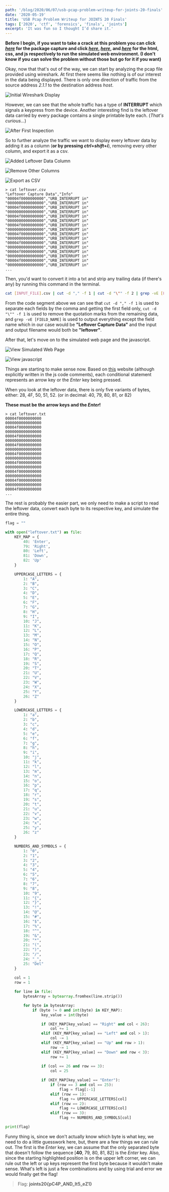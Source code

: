 ```yaml
---
path: '/blog/2020/06/07/usb-pcap-problem-writeup-for-joints-20-finals'
date: '2020-05-19'
title: 'USB Pcap Problem Writeup for JOINTS 20 Finals'
tags: ['2020', 'ctf', 'forensics', 'finals', 'joints']
excerpt: 'It was fun so I thought I’d share it.'
---
```


**Before I begin, if you want to take a crack at this problem you can click *[here](./usb.pcapng)* for the package capture and click *[here](./index.html)*, *[here](./index.css)*, and *[here](./index.js)* for the html, css, and js respectively to run the simulated web environment. (I don't know if you can solve the problem without those but go for it if you want)**

Okay, now that that's out of the way, we can start by analyzing the pcap file provided using wireshark. At first there seems like nothing is of our interest in the data being displayed. There is only one direction of traffic from the source address *2.1.1* to the destination address *host*.

![Initial Wireshark Display](initial.png)

However, we can see that the whole traffic has a type of **INTERRUPT** which signals a keypress from the device. Another interesting find is the leftover data carried by every package contains a single printable byte each. (*That's curious...*)

![After First Inspection](first-inspection.png)

So to further analyze the traffic we want to display every leftover data by adding it as a column (**or by pressing *ctrl*+*shift*+*i***), removing every other column, and export it as a csv.

![Added Leftover Data Column](add-column.png)

![Remove Other Columns](remove-columns.png)

![Export as CSV](export-csv.png)

```
> cat leftover.csv
"Leftover Capture Data","Info"
"00004f0000000000","URB_INTERRUPT in"
"0000000000000000","URB_INTERRUPT in"
"00004f0000000000","URB_INTERRUPT in"
"0000000000000000","URB_INTERRUPT in"
"00004f0000000000","URB_INTERRUPT in"
"0000000000000000","URB_INTERRUPT in"
"00004f0000000000","URB_INTERRUPT in"
"0000000000000000","URB_INTERRUPT in"
"00004f0000000000","URB_INTERRUPT in"
"0000000000000000","URB_INTERRUPT in"
"00004f0000000000","URB_INTERRUPT in"
"0000000000000000","URB_INTERRUPT in"
"00004f0000000000","URB_INTERRUPT in"
"0000000000000000","URB_INTERRUPT in"
"00004f0000000000","URB_INTERRUPT in"
"0000000000000000","URB_INTERRUPT in"
...
```

Then, you'd want to convert it into a txt and strip any trailing data (if there's any) by running this command in the terminal.

```bash
cat [INPUT_FILE].csv | cut -d "," -f 1 | cut -d "\"" -f 2 | grep -vE [FIELD_NAME] > [OUTPUT_FILE].txt
```

From the code segment above we can see that ```cut -d "," -f 1``` is used to separate each fields by the comma and getting the first field only, ```cut -d "\"" -f 1``` is used to remove the quotation marks from the remaining data, and ```grep -vE [FIELD_NAME]``` is used to output everything except the field name which in our case would be **"Leftover Capture Data"** and the input and output filename would both be **"leftover"**.

After that, let's move on to the simulated web page and the javascript.

![View Simulated Web Page](simulated-web-page.png)

![View javascript](javascript.png)

Things are starting to make sense now. Based on [this](https://css-tricks.com/snippets/javascript/javascript-keycodes/) website (although explicitly written in the js code comments), each conditional statement represents an arrow key or the *Enter* key being pressed.

When you look at the leftover data, there is only five variants of bytes, either: 28, 4F, 50, 51, 52. (or in decimal: 40, 79, 80, 81, or 82)

**These must be the arrow keys and the *Enter*!**

```
> cat leftover.txt
00004f0000000000
0000000000000000
00004f0000000000
0000000000000000
00004f0000000000
0000000000000000
00004f0000000000
0000000000000000
00004f0000000000
0000000000000000
00004f0000000000
0000000000000000
00004f0000000000
0000000000000000
00004f0000000000
0000000000000000
00004f0000000000
...
```

The rest is probably the easier part, we only need to make a script to read the leftover data, convert each byte to its respective key, and simulate the entire thing.

```python
flag = ""

with open("leftover.txt") as file:
    KEY_MAP = {
        40: 'Enter',
        79: 'Right',
        80: 'Left',
        81: 'Down',
        82: 'Up'
    }

    UPPERCASE_LETTERS = {
        1: "A",
        2: "B",
        3: "C",
        4: "D",
        5: "E",
        6: "F",
        7: "G",
        8: "H",
        9: "I",
        10: "J",
        11: "K",
        12: "L",
        13: "M",
        14: "N",
        15: "O",
        16: "P",
        17: "Q",
        18: "R",
        19: "S",
        20: "T",
        21: "U",
        22: "V",
        23: "W",
        24: "X",
        25: "Y",
        26: "Z"
    }

    LOWERCASE_LETTERS = {
        1: "a",
        2: "b",
        3: "c",
        4: "d",
        5: "e",
        6: "f",
        7: "g",
        8: "h",
        9: "i",
        10: "j",
        11: "k",
        12: "l",
        13: "m",
        14: "n",
        15: "o",
        16: "p",
        17: "q",
        18: "r",
        19: "s",
        20: "t",
        21: "u",
        22: "v",
        23: "w",
        24: "x",
        25: "y",
        26: "z"
    }

    NUMBERS_AND_SYMBOLS = {
        1: "0",
        2: "1",
        3: "2",
        4: "3",
        5: "4",
        6: "5",
        7: "6",
        8: "7",
        9: "8",
        10: "9",
        11: "{",
        12: "}",
        13: "!",
        14: "@",
        15: "#",
        16: "$",
        17: "%",
        18: "^",
        19: "&",
        20: "*",
        21: "(",
        22: ")",
        23: "/",
        24: "_",
        25: "Del"
    }
    
    col = 1
    row = 1

    for line in file:
        bytesArray = bytearray.fromhex(line.strip())

        for byte in bytesArray:
            if (byte != 0 and int(byte) in KEY_MAP):
                key_value = int(byte)

                if (KEY_MAP[key_value] == "Right" and col < 26):
                    col += 1
                elif (KEY_MAP[key_value] == "Left" and col > 1):
                    col -= 1
                elif (KEY_MAP[key_value] == "Up" and row > 1):
                    row -= 1
                elif (KEY_MAP[key_value] == "Down" and row < 3):
                    row += 1
                
                if (col == 26 and row == 3):
                    col = 25

                if (KEY_MAP[key_value] == "Enter"):
                    if (row == 3 and col == 25):
                        flag = flag[:-1]
                    elif (row == 1):
                        flag += UPPERCASE_LETTERS[col]
                    elif (row == 2):
                        flag += LOWERCASE_LETTERS[col]
                    elif (row == 3):
                        flag += NUMBERS_AND_SYMBOLS[col]

print(flag)
```

Funny thing is, since we don't actually know which byte is what key, we need to do a little guesswork here, but, there are a few things we can rule out. The first is the *Enter* key, we can assume that the only separated byte that doesn't follow the sequence [**40**, 79, 80, 81, 82] is the *Enter* key. Also, since the starting highlighted position is on the upper left corner, we can rule out the left or up keys represent the first byte because it wouldn't make sense. What's left is just a few combinations and by using trial and error we would finally get the flag!

> Flag: **joints20{pC4P_AND_It5_eZ1}**